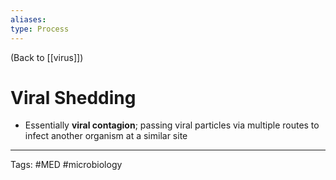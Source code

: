 ```yaml
---
aliases: 
type: Process
---
```


(Back to [[virus]])

# Viral Shedding

- Essentially **viral contagion**; passing viral particles via multiple routes to infect another organism at a similar site

---
Tags: #MED #microbiology 